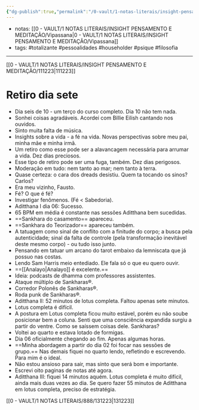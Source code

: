 ```yaml
---
{"dg-publish":true,"permalink":"/0-vault/1-notas-literais/insight-pensamento-e-meditacao/121223/","tags":["totalizante","pessoalidades","householder","psique","filosofia"],"dgHomeLink":true,"dgShowLocalGraph":true,"dgShowFileTree":true,"dgEnableSearch":true,"noteIcon":""}
---
```


- notas: [[0 - VAULT/1 NOTAS LITERAIS/INSIGHT PENSAMENTO E MEDITAÇÃO/Vipassana\|0 - VAULT/1 NOTAS LITERAIS/INSIGHT PENSAMENTO E MEDITAÇÃO/Vipassana]]
- tags: #totalizante #pessoalidades #householder #psique #filosofia 

---

[[0 - VAULT/1 NOTAS LITERAIS/INSIGHT PENSAMENTO E MEDITAÇÃO/111223\|111223]]

# Retiro dia sete

- Dia seis de 10 - um terço do curso completo. Dia 10 não tem nada.
- Sonhei coisas agradáveis. Acordei com Billie Eilish cantando nos ouvidos.
- Sinto muita falta de música.
- Insights sobre a vida - a fé na vida. Novas perspectivas sobre meu pai, minha mãe e minha irmã.
- Um retiro como esse pode ser a alavancagem necessária para arrumar a vida. Dez dias preciosos.
- Esse tipo de retiro pode ser uma fuga, também. Dez dias perigosos.
- Moderação em tudo: nem tanto ao mar; nem tanto à terra.
- Quase certeza: o cara dos dreads desistiu. Quem ta tocando os sinos? Carlos?
- Era meu vizinho, Fausto.
- Fé? O que é fé? 
- Investigar fenômenos. (Fé < Sabedoria).
- Aditthana I dia 06: Sucesso.
- 65 BPM em média é constante nas sessões Aditthana bem sucedidas.
- ==Sankhara do casamento== apareceu.
- ==Sankhara do Teorizador== apareceu também.
- A tatuagem como sinal de conflito com a finitude do corpo; a busca pela autenticidade; sinal da falta de controle (pela transformação inevitável deste mesmo corpo) - ou tudo isso junto.
- Pensando em tatuar um arcano do tarot embaixo da lemniscata que já possuo nas costas.
- Lendo Sam Harris meio entediado. Ele fala só o que eu quero ouvir.
- ==[[Analayo\|Analayo]] é excelente.==
- Ideia: podcasts de dhamma com professores assistentes.
- Ataque múltiplo de Sankharas®.
- Corredor Polonês de Sankharas®.
- Roda punk de Sankharas®.
- Aditthana II: 52 minutos de lotus completa. Faltou apenas sete minutos.
- Lotus completa é difícil.
- A postura em Lotus completa ficou muito estável, porém eu não soube posicionar bem a coluna. Senti que uma consciência expandida surgiu a partir do ventre. Como se saíssem coisas dele. Sankharas?
- Voltei ao quarto e estava lotado de formigas.
- Dia 06 oficialmente chegando ao fim. Apenas algumas horas.
- ==Minha abordagem a partir do dia 02 foi focar nas sessões de grupo.== Nas demais fiquei no quarto lendo, refletindo e escrevendo. Para mim é o ideal.
- Não estou ansioso para sair, mas sinto que será bom e importante.
- Escrevi oito paginas de notas até agora.
- Aditthana III: fiquei 14 minutos aquém. Lotus completa é muito difícil, ainda mais duas vezes ao dia. Se quero fazer 55 minutos de Aditthana em lotus completa, preciso de estratégia.

[[0 - VAULT/1 NOTAS LITERAIS/888/131223\|131223]]